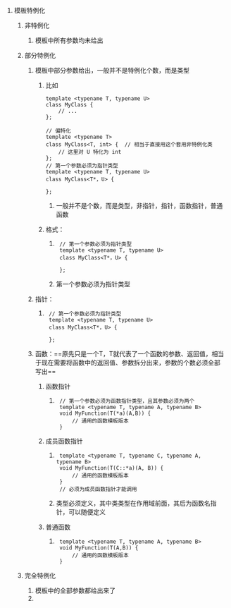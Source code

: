1. 模板特例化

    1. 非特例化

        1. 模板中所有参数均未给出

    2. 部分特例化

        1. 模板中部分参数给出，一般并不是特例化个数，而是类型

            1. 比如

                ```
                template <typename T, typename U>
                class MyClass {
                    // ...
                };
                
                // 偏特化
                template <typename T>
                class MyClass<T, int> {  // 相当于直接用这个套用非特例化类
                    // 这里对 U 特化为 int
                };
                // 第一个参数必须为指针类型
                template <typename T, typename U>
                class MyClass<T*，U> {
                
                };
                ```

                1. 一般并不是个数，而是类型，非指针，指针，函数指针，普通函数

            2. 格式：

                1. ```
                    // 第一个参数必须为指针类型
                    template <typename T, typename U>
                    class MyClass<T*，U> {
                    
                    };
                    ```

                2. 第一个参数必须为指针类型

        2. 指针：

            1. ```
                // 第一个参数必须为指针类型
                template <typename T, typename U>
                class MyClass<T*，U> {
                
                };
                ```

                

        3. 函数：==原先只是一个T，T就代表了一个函数的参数、返回值，相当于现在需要将函数中的返回值、参数拆分出来，参数的个数必须全部写出==

            1. 函数指针

                1. ```
                    // 第一个参数必须为函数指针类型，且其参数必须为两个
                    template <typename T, typename A, typename B>
                    void MyFunction(T(*a)(A,B)) {
                        // 通用的函数模板版本
                    }
                    ```

                    

            2. 成员函数指针

                1. ```
                    template <typename T, typename C, typename A, typename B>
                    void MyFunction(T(C::*a)(A, B)) {
                        // 通用的函数模板版本
                    }
                    // 必须为成员函数指针才能调用
                    ```

                2. 类型必须定义，其中类类型在作用域前面，其后为函数名指针，可以随便定义

            3. 普通函数

                1. ```
                    template <typename T, typename A, typename B>
                    void MyFunction(T(A,B)) {
                        // 通用的函数模板版本
                    }
                    ```

                    

    3. 完全特例化

        1. 模板中的全部参数都给出来了
        2. 


